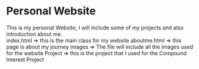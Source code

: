 # Personal Website
This is my personal Website, I will include some of my projects and also introduction about me.
<br/>
index.html => this is the main class for my website
aboutme.html => this page is about my journey
images => The file will include all the images used for the website
Project => this is the project that I used for the Compound Interest Project
